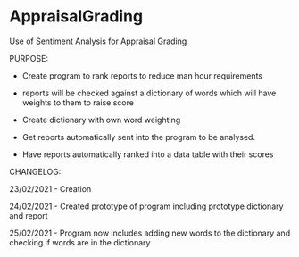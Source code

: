 # AppraisalGrading
Use of Sentiment Analysis for Appraisal Grading

PURPOSE:

- Create program to rank reports to reduce man hour requirements

- reports will be checked against a dictionary of words which will have weights to them to raise score
  
- Create dictionary with own word weighting

- Get reports automatically sent into the program to be analysed.

- Have reports automatically ranked into a data table with their scores
  

CHANGELOG:

23/02/2021 - Creation

24/02/2021 - Created prototype of program including prototype dictionary and report

25/02/2021 - Program now includes adding new words to the dictionary and checking if words are in the dictionary
